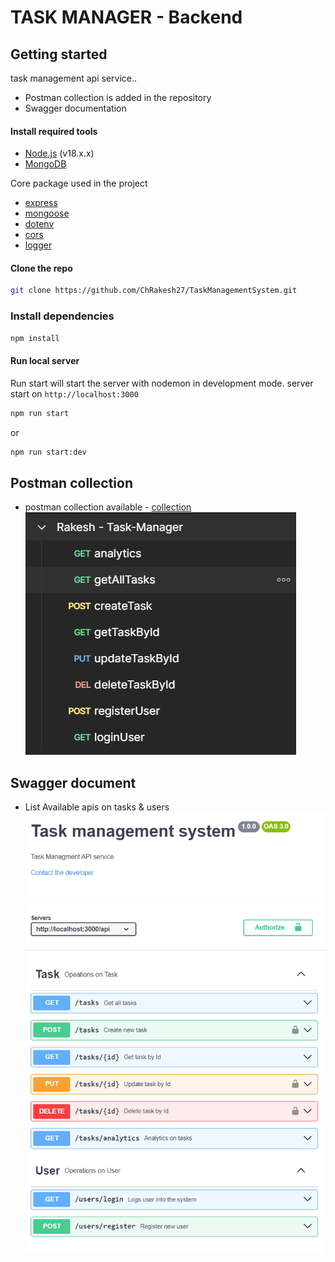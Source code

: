 # TASK MANAGER - Backend

## Getting started

task management api service..

- Postman collection is added in the repository
- Swagger documentation

#### Install required tools

- [Node.js](https://nodejs.org) (v18.x.x)
- [MongoDB](https://www.mongodb.com/)

Core package used in the project

- [express](https://www.npmjs.com/package/express)
- [mongoose](https://www.npmjs.com/package/mongoose)
- [dotenv](https://www.npmjs.com/package/dotenv)
- [cors](https://www.npmjs.com/package/cors)
- [logger](https://www.npmjs.com/package/logger)

#### Clone the repo

```bash
git clone https://github.com/ChRakesh27/TaskManagementSystem.git
```

### Install dependencies

```bash
npm install
```

#### Run local server

Run start will start the server with nodemon in development mode. server start on `http://localhost:3000`

```bash
npm run start
```

or

```bash
npm run start:dev
```

## Postman collection

- postman collection available - [collection](./postman%20collection/Rakesh%20-%20Task-Manager.postman_collection.json)
  ![collection](./postman-collection/collection-img.png)

## Swagger document

- List Available apis on tasks & users
  ![swagger](./swagger/swagger-img.png)
